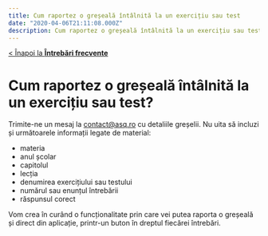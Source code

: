 ```yaml
---
title: Cum raportez o greșeală întâlnită la un exercițiu sau test
date: "2020-04-06T21:11:08.000Z"
description: Cum raportez o greșeală întâlnită la un exercițiu sau test
---
```


[< Înapoi la **Întrebări frecvente**](/intrebari-frecvente/)

# Cum raportez o greșeală întâlnită la un exercițiu sau test?

Trimite-ne un mesaj la contact@asq.ro cu detaliile greșelii. Nu uita să incluzi și următoarele informații legate de material:

- materia
- anul școlar
- capitolul
- lecția
- denumirea exercițiului sau testului
- numărul sau enunțul întrebării
- răspunsul corect

Vom crea în curând o funcționalitate prin care vei putea raporta o greșeală și direct din aplicație, printr-un buton în dreptul fiecărei întrebări.